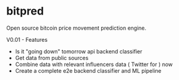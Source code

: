 # bitpred
Open source bitcoin price movement prediction engine.

V0.01 - Features
* Is it "going down" tomorrow api backend classifier
* Get data from public sources
* Combine data with relevant influencers data ( Twitter for ) now
* Create a complete e2e backend classifier and ML pipeline

